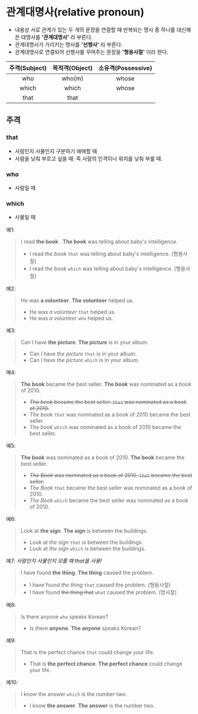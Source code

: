 # 관계대명사(relative pronoun)
- 내용상 서로 관계가 있는 두 개의 문장을 연결할 때 반복되는 명사 중 하나를 대신해 쓴
대명사를 **'관계대명사'** 라 부른다.
- 관계대명사가 가리키는 명사를 **'선행사'** 라 부른다.
- 관계대명사로 연결되어 선행사를 꾸며주는 문장을 **'형용사절'** 이라 한다.

주격(Subject) | 목적격(Object) | 소유격(Possessive)
:-----------: | :------------: | :----------------:
who           | who(m)         | whose
which         | which          | whose
that          | that

## 주격
### that
- 사람인지 사물인지 구분하기 애매할 때
- 사람을 낮춰 부르고 싶을 때. 즉 사람의 인격이나 위치를 낮춰 부를 때.

### who
- 사람일 때 

### which
- 사물일 때

예1:
> I read **the book** . **The book** was telling about baby's intelligence.
> - I read *the book* `that` was telling about baby's intelligence. (형용사절)
> - I read *the book* `which` was telling about baby's intelligence. (형용사절)

예2:
> He was **a volunteer**. **The volunteer** helped us.
> - He was *a volunteer* `that` helped us.
> - He was *a volunteer* `who` helped us.

예3:
> Can I have **the picture**. **The picture** is in your album.
> - Can I have *the picture* `that` is in your album.
> - Can I have *the picture* `which` is in your album.

예4:
> **The book** became the best seller. **The book** was nominated as a book of 2010.
> - ~~*The book* became the best seller. `that` was nominated as a book of 2010.~~
> - *The book* `that` was nominated as a book of 2010 became the best seller.
> - *The book* `which` was nominated as a book of 2010 became the best seller.

예5:
> **The book** was nominated as a book of 2010. **The book** became the best seller. 
> - ~~*The Book* was nominated as a book of 2010. `that` became the best seller.~~
> - *The Book* `that` became the best seller was nominated as a book of 2010.
> - *The Book* `which` became the best seller was nominated as a book of 2010.

예6:
> Look at **the sign**. **The sign** is between the buildings.
> - Look at *the sign* `that` is between the buildings.
> - Look at *the sign* `which` is between the buildings.

예7: *사람인지 사물인지 모를 때 that을 사용!*

> I have found **the thing**. **The thing** caused the problem.
> - I have found *the thing* `that` caused the problem. (형용사절)
> - I have found ~~the thing that~~ `what` caused the problem. (명사절)

예8:
> Is there anyone `who` speaks Korean?
> - Is there **anyone**. **The anyone** speaks Korean?

예9:
> That is the perfect chance `that` could change your life.
> - That is **the perfect chance**.  **The perfect chance** could change your life.

예10:
> I know the answer `which` is the number two.
> - I know **the answer**. **The answer** is the number two.